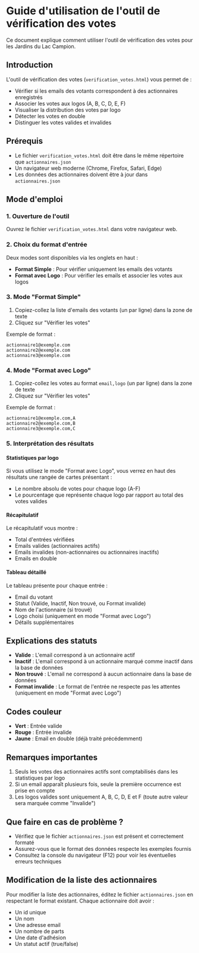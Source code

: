 # Guide d'utilisation de l'outil de vérification des votes

Ce document explique comment utiliser l'outil de vérification des votes pour les Jardins du Lac Campion.

## Introduction

L'outil de vérification des votes (`verification_votes.html`) vous permet de :

- Vérifier si les emails des votants correspondent à des actionnaires enregistrés
- Associer les votes aux logos (A, B, C, D, E, F)
- Visualiser la distribution des votes par logo
- Détecter les votes en double
- Distinguer les votes valides et invalides

## Prérequis

- Le fichier `verification_votes.html` doit être dans le même répertoire que `actionnaires.json`
- Un navigateur web moderne (Chrome, Firefox, Safari, Edge)
- Les données des actionnaires doivent être à jour dans `actionnaires.json`

## Mode d'emploi

### 1. Ouverture de l'outil

Ouvrez le fichier `verification_votes.html` dans votre navigateur web.

### 2. Choix du format d'entrée

Deux modes sont disponibles via les onglets en haut :

- **Format Simple** : Pour vérifier uniquement les emails des votants
- **Format avec Logo** : Pour vérifier les emails et associer les votes aux logos

### 3. Mode "Format Simple"

1. Copiez-collez la liste d'emails des votants (un par ligne) dans la zone de texte
2. Cliquez sur "Vérifier les votes"

Exemple de format :
```
actionnaire1@exemple.com
actionnaire2@exemple.com
actionnaire3@exemple.com
```

### 4. Mode "Format avec Logo"

1. Copiez-collez les votes au format `email,logo` (un par ligne) dans la zone de texte
2. Cliquez sur "Vérifier les votes"

Exemple de format :
```
actionnaire1@exemple.com,A
actionnaire2@exemple.com,B
actionnaire3@exemple.com,C
```

### 5. Interprétation des résultats

#### Statistiques par logo

Si vous utilisez le mode "Format avec Logo", vous verrez en haut des résultats une rangée de cartes présentant :
- Le nombre absolu de votes pour chaque logo (A-F)
- Le pourcentage que représente chaque logo par rapport au total des votes valides

#### Récapitulatif

Le récapitulatif vous montre :
- Total d'entrées vérifiées
- Emails valides (actionnaires actifs)
- Emails invalides (non-actionnaires ou actionnaires inactifs)
- Emails en double

#### Tableau détaillé

Le tableau présente pour chaque entrée :
- Email du votant
- Statut (Valide, Inactif, Non trouvé, ou Format invalide)
- Nom de l'actionnaire (si trouvé)
- Logo choisi (uniquement en mode "Format avec Logo")
- Détails supplémentaires

## Explications des statuts

- **Valide** : L'email correspond à un actionnaire actif
- **Inactif** : L'email correspond à un actionnaire marqué comme inactif dans la base de données
- **Non trouvé** : L'email ne correspond à aucun actionnaire dans la base de données
- **Format invalide** : Le format de l'entrée ne respecte pas les attentes (uniquement en mode "Format avec Logo")

## Codes couleur

- **Vert** : Entrée valide
- **Rouge** : Entrée invalide
- **Jaune** : Email en double (déjà traité précédemment)

## Remarques importantes

1. Seuls les votes des actionnaires actifs sont comptabilisés dans les statistiques par logo
2. Si un email apparaît plusieurs fois, seule la première occurrence est prise en compte
3. Les logos valides sont uniquement A, B, C, D, E et F (toute autre valeur sera marquée comme "Invalide")

## Que faire en cas de problème ?

- Vérifiez que le fichier `actionnaires.json` est présent et correctement formaté
- Assurez-vous que le format des données respecte les exemples fournis
- Consultez la console du navigateur (F12) pour voir les éventuelles erreurs techniques

## Modification de la liste des actionnaires

Pour modifier la liste des actionnaires, éditez le fichier `actionnaires.json` en respectant le format existant. Chaque actionnaire doit avoir :
- Un id unique
- Un nom
- Une adresse email
- Un nombre de parts
- Une date d'adhésion
- Un statut actif (true/false) 